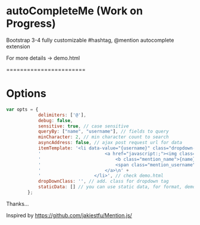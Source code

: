 # autoCompleteMe (Work on Progress)
Bootstrap 3-4 fully customizable #hashtag, @mention autocomplete extension 

For more details -> demo.html

=======================

# Options

```javascript
var opts = {
            delimiters: ['@'], 
            debug: false,
            sensitive: true, // case sensitive
            queryBy: ["name", "username"], // fields to query
            minCharacter: 2, // min character count to search
            asyncAddress: false, // ajax post request url for data
            itemTemplate: '<li data-value="{username}" class="dropdown-item {isActive}">\n' +
            '                        <a href="javascript:;"><img class="mention_image" src="{image}">\n' +
            '                            <b class="mention_name">{name}</b>\n' +
            '                            <span class="mention_username">{username_delimiter}</span>\n' +
            '                        </a>\n' +
            '                    </li>', // check demo.html
            dropDownClass: '', // add. class for dropdown tag
            staticData: [] // you can use static data, for format, demo.html
        };
```


Thanks...

Inspired by https://github.com/jakiestfu/Mention.js/
